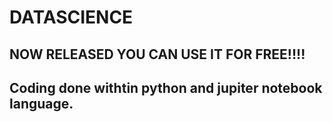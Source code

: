 <h1>DATASCIENCE</h1>
<h2>NOW RELEASED YOU CAN USE IT FOR FREE!!!!</h2>



<h2>Coding done withtin python and jupiter notebook language.</h2>

